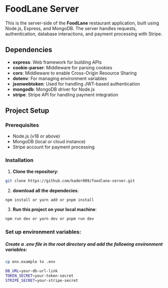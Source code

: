 # FoodLane Server

This is the server-side of the **FoodLane** restaurant application, built using Node.js, Express, and MongoDB. The server handles requests, authentication, database interactions, and payment processing with Stripe.

## Dependencies

- **express**: Web framework for building APIs
- **cookie-parser**: Middleware for parsing cookies
- **cors**: Middleware to enable Cross-Origin Resource Sharing
- **dotenv**: For managing environment variables
- **jsonwebtoken**: Used for handling JWT-based authentication
- **mongodb**: MongoDB driver for Node.js
- **stripe**: Stripe API for handling payment integration

## Project Setup

### Prerequisites

- Node.js (v18 or above)
- MongoDB (local or cloud instance)
- Stripe account for payment processing

### Installation

1.  **Clone the repository**:

```bash
git clone https://github.com/kader009/foodlane-server.git
```

2. **download all the dependecies**:

```bash
npm install or yarn add or pnpm install
```

3. **Run this project on your local machine**:

```bash
npm run dev or yarn dev or pnpm run dev
```

### Set up environment variables:

##### Create a .env file in the root directory and add the following environment variables:

```bash
cp env.example to .env

DB_URL=your-db-url-link
TOKEN_SECRET=your-token-secret
STRIPE_SECRET=your-stripe-secret
```

